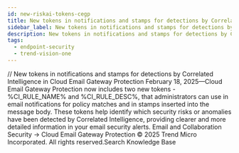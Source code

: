```yaml
---
id: new-riskai-tokens-cegp
title: New tokens in notifications and stamps for detections by Correlated Intelligence in Cloud Email Gateway Protection
sidebar_label: New tokens in notifications and stamps for detections by Correlated Intelligence in Cloud Email Gateway Protection
description: New tokens in notifications and stamps for detections by Correlated Intelligence in Cloud Email Gateway Protection
tags:
  - endpoint-security
  - trend-vision-one
---
```


/*<![CDATA[*/ $('#title').html($('meta[name=map-description]').attr('content')); /*]]>*/ New tokens in notifications and stamps for detections by Correlated Intelligence in Cloud Email Gateway Protection February 18, 2025—Cloud Email Gateway Protection now includes two new tokens - %CI_RULE_NAME% and %CI_RULE_DESC%, that administrators can use in email notifications for policy matches and in stamps inserted into the message body. These tokens help identify which security risks or anomalies have been detected by Correlated Intelligence, providing clearer and more detailed information in your email security alerts. Email and Collaboration Security → Cloud Email Gateway Protection © 2025 Trend Micro Incorporated. All rights reserved.Search Knowledge Base